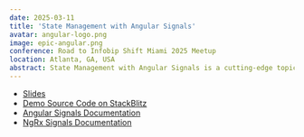 ```yaml
---
date: 2025-03-11
title: 'State Management with Angular Signals'
avatar: angular-logo.png
image: epic-angular.png
conference: Road to Infobip Shift Miami 2025 Meetup
location: Atlanta, GA, USA
abstract: State Management with Angular Signals is a cutting-edge topic that delves into the innovative features of Angular's latest updates. This talk will explore the introduction of Signals in Angular, a new reactive primitive that offers a more granular approach to tracking and updating application state. The discussion would cover the evolution from traditional BehaviorSubjects to Signals, highlighting the benefits of reduced boilerplate, improved performance, and a more intuitive API for developers. Attendees will learn how to implement Signals to manage state efficiently, with practical examples demonstrating the setup of a Signals-based service to store and update state across multiple components. The talk will also look at 3rd party options, such as NGRX Signal-Store. By the end of the session, developers will have a comprehensive understanding of Angular Signals and how to leverage them for more efficient and maintainable state management in their Angular applications.
---
```


- [Slides](https://www.canva.com/design/DAGhYe7pO4o/zcD3kk3XdHiA50lODnAqkQ/edit?utm_content=DAGhYe7pO4o&utm_campaign=designshare&utm_medium=link2&utm_source=sharebutton)
- [Demo Source Code on StackBlitz](https://stackblitz.com/edit/stackblitz-starters-e87mnj2m)
- [Angular Signals Documentation](https://angular.dev/guide/signals#)
- [NgRx Signals Documentation](https://ngrx.io/guide/signals)
